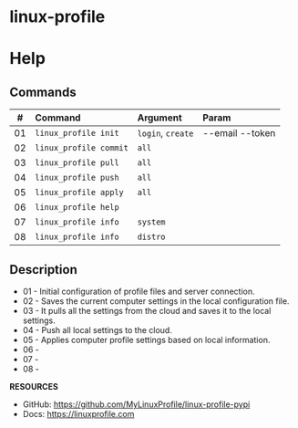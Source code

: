 # linux-profile

# Help

## Commands
| #      | Command                        | Argument              | Param           |
|--------|:-------------------------------|:----------------------|:----------------|
| 01     | ``linux_profile init``         | ``login``, ``create`` |--email --token  |
| 02     | ``linux_profile commit``       | ``all``               |                 |
| 03     | ``linux_profile pull``         | ``all``               |                 |
| 04     | ``linux_profile push``         | ``all``               |                 |
| 05     | ``linux_profile apply``        | ``all``               |                 |
| 06     | ``linux_profile help``         |                       |                 |
| 07     | ``linux_profile info``         | ``system``            |                 |
| 08     | ``linux_profile info``         | ``distro``            |                 |

## Description
- 01 - Initial configuration of profile files and server connection.
- 02 - Saves the current computer settings in the local configuration file.
- 03 - It pulls all the settings from the cloud and saves it to the local settings.
- 04 - Push all local settings to the cloud.
- 05 - Applies computer profile settings based on local information.
- 06 - 
- 07 - 
- 08 - 

**RESOURCES**
- GitHub: https://github.com/MyLinuxProfile/linux-profile-pypi
- Docs:   https://linuxprofile.com

